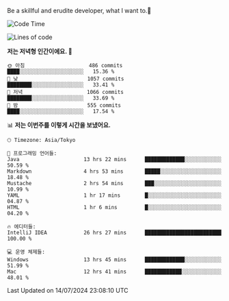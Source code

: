 Be a skillful and erudite developer, what I want to.👶

<!--START_SECTION:waka-->
![Code Time](http://img.shields.io/badge/Code%20Time-1%2C057%20hrs%206%20mins-blue)

![Lines of code](https://img.shields.io/badge/%EC%A0%80%EB%8A%94%20%EC%97%AC%ED%83%9C%EA%B9%8C%EC%A7%80%20-2.7%20million%20%EC%A4%84%EC%9D%98%20%EC%BD%94%EB%93%9C%EB%A5%BC%20%EC%9E%91%EC%84%B1%ED%96%88%EC%96%B4%EC%9A%94.-blue)

**저는 저녁형 인간이에요. 🦉** 

```text
🌞 아침                     486 commits         ████░░░░░░░░░░░░░░░░░░░░░   15.36 % 
🌆 낮　                     1057 commits        ████████░░░░░░░░░░░░░░░░░   33.41 % 
🌃 저녁                     1066 commits        ████████░░░░░░░░░░░░░░░░░   33.69 % 
🌙 밤　                     555 commits         ████░░░░░░░░░░░░░░░░░░░░░   17.54 % 
```


📊 **저는 이번주를 이렇게 시간을 보냈어요.** 

```text
🕑︎ Timezone: Asia/Tokyo

💬 프로그래밍 언어들: 
Java                     13 hrs 22 mins      █████████████░░░░░░░░░░░░   50.59 % 
Markdown                 4 hrs 53 mins       █████░░░░░░░░░░░░░░░░░░░░   18.48 % 
Mustache                 2 hrs 54 mins       ███░░░░░░░░░░░░░░░░░░░░░░   10.99 % 
YAML                     1 hr 17 mins        █░░░░░░░░░░░░░░░░░░░░░░░░   04.87 % 
HTML                     1 hr 6 mins         █░░░░░░░░░░░░░░░░░░░░░░░░   04.20 % 

🔥 에디터들: 
IntelliJ IDEA            26 hrs 27 mins      █████████████████████████   100.00 % 

💻 운영 체제들: 
Windows                  13 hrs 45 mins      █████████████░░░░░░░░░░░░   51.99 % 
Mac                      12 hrs 41 mins      ████████████░░░░░░░░░░░░░   48.01 % 
```


 Last Updated on 14/07/2024 23:08:10 UTC
<!--END_SECTION:waka-->
